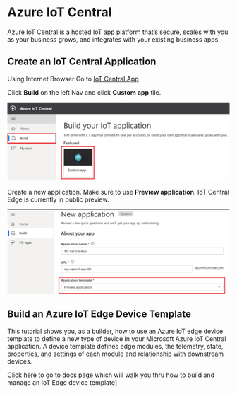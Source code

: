 # Azure IoT Central

Azure IoT Central is a hosted IoT app platform that’s secure, scales with you as your business grows, and integrates with your existing business apps.

## Create an IoT Central Application

Using Internet Browser Go to [IoT Central App](https://apps.azureiotcentral.com)

Click **Build** on the left Nav and click **Custom app** tile. 

![Build Custom App](images/buildcustom.png)

Create a new application. Make sure to use **Preview application**. IoT Central Edge is currently in public preview.

![Preview application](images/apptemplate.png)

## Build an Azure IoT Edge Device Template
This tutorial shows you, as a builder, how to use an Azure IoT edge device template to define a new type of device in your Microsoft Azure IoT Central application. A device template defines edge modules, the telemetry, state, properties, and settings of each module and relationship with downstream devices.

Click [here](https://docs.microsoft.com/en-us/azure/iot-central/preview/tutorial-define-edge-device-type) to go to docs page which will walk you thru how to build and manage an IoT Edge device template] 
